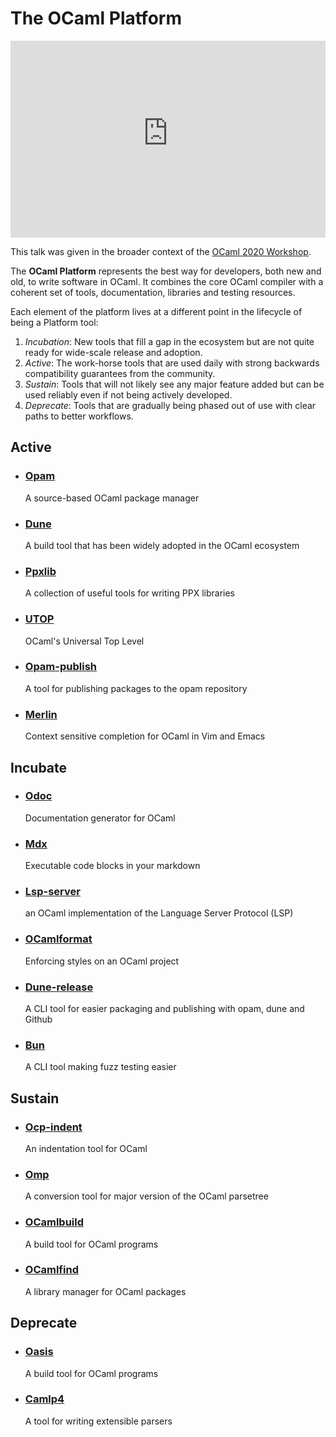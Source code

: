 <!-- ((! set title OCaml Platform !)) ((! set platform !)) -->
<!-- ((! set nobreadcrumb !)) -->

<div class="container">
    <h1>The OCaml Platform</h1>
    <div class="row">
        <div id="platform-logo" class="span6">
            <iframe title="State of the OCaml Platform 2020" width="100%" height="315" src="https://www.youtube-nocookie.com/embed/E8T_4zqWmq8" frameborder="0" allow="accelerometer; autoplay; clipboard-write; encrypted-media; gyroscope; picture-in-picture" allowfullscreen></iframe>
            <p>This talk was given in the broader context of the <a href="/meetings/ocaml/2020/">OCaml 2020 Workshop</a>.</p>
        </div>
        <section id="platform-leader" class="span6">
            <p>The <strong>OCaml Platform</strong> represents the best way for developers, both new and old, to write software in OCaml. It combines the core OCaml compiler with a coherent set of tools, documentation, libraries and testing resources. </p>
            <p>Each element of the platform lives at a different point in the lifecycle of being a Platform tool:</p>
            <ol>
                <li><em>Incubation</em>: New tools that fill a gap in the ecosystem but are not quite ready for wide-scale release and adoption.</li>
                <li><em>Active</em>: The work-horse tools that are used daily with strong backwards compatibility guarantees from the community.</li>
                <li><em>Sustain</em>: Tools that will not likely see any major feature added but can be used reliably even if not being actively developed.</li>
                <li><em>Deprecate</em>: Tools that are gradually being phased out of use with clear paths to better workflows.</li>
            </ol>
        </section>
    </div>
    <div class="row">
        <section class="span6 condensed">
            <h1 class="ruled">Active</h1>
            <ul class="news-feed">
                <li>
                    <article>
                        <h1><a href="https://opam.ocaml.org/" target="_blank">Opam</a></h1>
                        <p>A source-based OCaml package manager</p>
                    </article>
                </li>
                <li>
                    <article>
                        <h1><a href="https://github.com/ocaml/dune" target="_blank">Dune</a></h1>
                        <p>A build tool that has been widely adopted in the OCaml ecosystem</p>
                    </article>
                </li>
                <li>
                    <article>
                        <h1><a href="https://github.com/ocaml-ppx/ppxlib" target="_blank">Ppxlib</a></h1>
                        <p>A collection of useful tools for writing PPX libraries</p>
                    </article>
                </li>
                <li>
                    <article>
                        <h1><a href="https://github.com/ocaml-community/utop" target="_blank">UTOP</a></h1>
                        <p>OCaml's Universal Top Level</p>
                    </article>
                </li>
                <li>
                    <article>
                        <h1><a href="https://github.com/ocaml-opam/opam-publish" target="_blank">Opam-publish</a></h1>
                        <p>A tool for publishing packages to the opam repository</p>
                    </article>
                </li>
                <li>
                    <article>
                        <h1><a href="https://github.com/ocaml/merlin" target="_blank">Merlin</a></h1>
                        <p>Context sensitive completion for OCaml in Vim and Emacs</p>
                    </article>
                </li>
            </ul>
        </section>
        <section class="span6 condensed">
            <h1 class="ruled">Incubate</h1>
            <ul class="news-feed">
                <li>
                    <article>
                        <h1><a href="https://github.com/ocaml/odoc" target="_blank">Odoc</a></h1>
                        <p>Documentation generator for OCaml</p>
                    </article>
                </li>   
                <li>
                    <article>
                        <h1><a href="https://github.com/realworldocaml/mdx" target="_blank">Mdx</a></h1>
                        <p>Executable code blocks in your markdown</p>
                    </article>
                </li>
                <li>
                    <article>
                        <h1><a href="https://github.com/ocaml/ocaml-lsp" target="_blank">Lsp-server</a></h1>
                        <p>an OCaml implementation of the Language Server Protocol (LSP)</p>
                    </article>
                </li>
                <li>
                    <article>
                        <h1><a href="https://github.com/ocaml-ppx/ocamlformat" target="_blank">OCamlformat</a></h1>
                        <p>Enforcing styles on an OCaml project</p>
                    </article>
                </li>
                <li>
                    <article>
                        <h1><a href="https://github.com/ocamllabs/dune-release" target="_blank">Dune-release</a></h1>
                        <p>A CLI tool for easier packaging and publishing with opam, dune and Github</p>
                    </article>
                </li>
                <li>
                    <article>
                        <h1><a href="https://github.com/yomimono/ocaml-bun" target="_blank">Bun</a></h1>
                        <p>A CLI tool making fuzz testing easier</p>
                    </article>
                </li>
            </ul>
        </section>
    </div>
    <div class="row">
        <section class="span6 condensed">
            <h1 class="ruled">Sustain</h1>
            <ul class="news-feed">
                <li>
                    <article>
                        <h1><a href="https://github.com/OCamlPro/ocp-indent" target="_blank">Ocp-indent</a></h1>
                        <p>An indentation tool for OCaml</p>
                    </article>
                </li>
                <li>
                    <article>
                        <h1><a href="https://github.com/ocaml-ppx/ocaml-migrate-parsetree" target="_blank">Omp</a></h1>
                        <p>A conversion tool for major version of the OCaml parsetree</p>
                    </article>
                </li>
                <li>
                    <article>
                        <h1><a href="https://github.com/ocaml/ocamlbuild" target="_blank">OCamlbuild</a></h1>
                        <p>A build tool for OCaml programs</p>
                    </article>
                </li>
                <li>
                    <article>
                        <h1><a href="https://github.com/ocaml/ocamlfind" target="_blank">OCamlfind</a></h1>
                        <p>A library manager for OCaml packages</p>
                    </article>
                </li>
            </ul>
        </section>
        <section class="span6 condensed">
            <h1 class="ruled">Deprecate</h1>
            <ul class="news-feed">
                <li>
                    <article>
                        <h1><a href="https://github.com/ocaml/oasis" target="_blank">Oasis</a></h1>
                        <p>A build tool for OCaml programs</p>
                    </article>
                </li>
                <li>
                    <article>
                        <h1><a href="https://github.com/camlp4/camlp4" target="_blank">Camlp4</a></h1>
                        <p>A tool for writing extensible parsers</p>
                    </article>
                </li>
            </ul>
        </section>
    </div>
</div>

